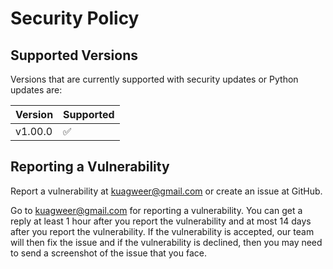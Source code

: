 # Security Policy

## Supported Versions

Versions that are currently supported with security updates or Python updates are:

| Version | Supported          |
| ------- | ------------------ |
| v1.00.0 | :white_check_mark: |

## Reporting a Vulnerability

Report a vulnerability at kuagweer@gmail.com or create an issue at GitHub.

Go to kuagweer@gmail.com for reporting a vulnerability. You can get a reply at least 1 hour after you report the vulnerability and at most 14 days after you report the vulnerability.
If the vulnerability is accepted, our team will then fix the issue and if the vulnerability is declined, then you may need to send a screenshot of the issue that you face.
